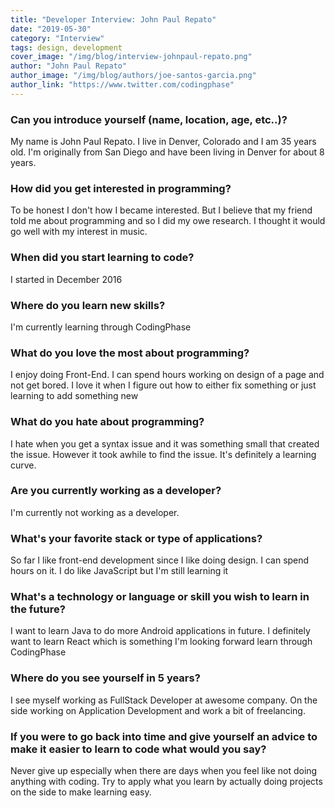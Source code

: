 ```yaml
---
title: "Developer Interview: John Paul Repato"
date: "2019-05-30"
category: "Interview"
tags: design, development
cover_image: "/img/blog/interview-johnpaul-repato.png"
author: "John Paul Repato"
author_image: "/img/blog/authors/joe-santos-garcia.png"
author_link: "https://www.twitter.com/codingphase"
---
```


### Can you introduce yourself (name, location, age, etc..)?

My name is John Paul Repato. I live in Denver, Colorado and I am 35 years old. I'm originally from San Diego and have been living in Denver for about 8 years.

### How did you get interested in programming?

To be honest I don't how I became interested. But I believe that my friend told me about programming and so I did my owe research. I thought it would go well with my interest in music. 

### When did you start learning to code?

I started in December 2016

### Where do you learn new skills?

I'm currently learning through CodingPhase

### What do you love the most about programming?

I enjoy doing Front-End. I can spend hours working on design of a page and not get bored. I love it when I figure out how to either fix something or just learning to add something new

### What do you hate about programming?

I hate when you get a syntax issue and it was something small that created the issue. However it took awhile to find the issue. It's definitely a learning curve.

### Are you currently working as a developer?

I'm currently not working as a developer.

### What's your favorite stack or type of applications?

So far I like front-end development since I like doing design. I can spend hours on it. I do like JavaScript but I'm still learning it

### What's a technology or language or skill you wish to learn in the future?

I want to learn Java to do more Android applications in future. I definitely want to learn React which is something I'm looking forward learn through CodingPhase

### Where do you see yourself in 5 years?

I see myself working as FullStack Developer at awesome company. On the side working on Application Development and work a bit of freelancing.

### If you were to go back into time and give yourself an advice to make it easier to learn to code what would you say?

Never give up especially when there are days when you feel like not doing anything with coding. Try to apply what you learn by actually doing projects on the side to make learning easy. 